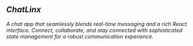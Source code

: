 ## *ChatLinx*

*A chat app that seamlessly blends real-time messaging and a rich React interface. Connect, collaborate, and stay connected with sophisticated state management for a robust communication experience.*
